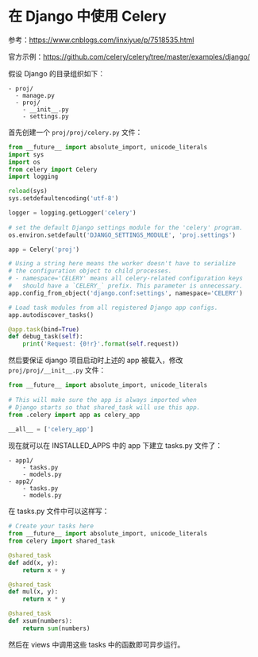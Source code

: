 # 在 Django 中使用 Celery

参考：https://www.cnblogs.com/linxiyue/p/7518535.html

官方示例：https://github.com/celery/celery/tree/master/examples/django/

假设 Django 的目录组织如下：

```
- proj/
  - manage.py
  - proj/
    - __init__.py
    - settings.py
```

首先创建一个 `proj/proj/celery.py` 文件：

```python
from __future__ import absolute_import, unicode_literals
import sys
import os
from celery import Celery
import logging

reload(sys)
sys.setdefaultencoding('utf-8')

logger = logging.getLogger('celery')
 
# set the default Django settings module for the 'celery' program.
os.environ.setdefault('DJANGO_SETTINGS_MODULE', 'proj.settings')

app = Celery('proj')

# Using a string here means the worker doesn't have to serialize
# the configuration object to child processes.
# - namespace='CELERY' means all celery-related configuration keys
#   should have a `CELERY_` prefix. This parameter is unnecessary.
app.config_from_object('django.conf:settings', namespace='CELERY')

# Load task modules from all registered Django app configs.
app.autodiscover_tasks()

@app.task(bind=True)
def debug_task(self):
    print('Request: {0!r}'.format(self.request))
```

然后要保证 django 项目启动时上述的 app 被载入，修改 `proj/proj/__init__.py` 文件：

```python
from __future__ import absolute_import, unicode_literals
 
# This will make sure the app is always imported when
# Django starts so that shared_task will use this app.
from .celery import app as celery_app
 
__all__ = ['celery_app']
```

现在就可以在 INSTALLED_APPS 中的 app 下建立 tasks.py 文件了：

```
- app1/
    - tasks.py
    - models.py
- app2/
    - tasks.py
    - models.py
```

在 tasks.py 文件中可以这样写：

```python
# Create your tasks here
from __future__ import absolute_import, unicode_literals
from celery import shared_task

@shared_task
def add(x, y):
    return x + y

@shared_task
def mul(x, y):
    return x * y

@shared_task
def xsum(numbers):
    return sum(numbers)
```

然后在 views 中调用这些 tasks 中的函数即可异步运行。